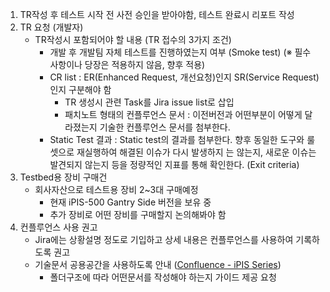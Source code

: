 1. TR작성 후 테스트 시작 전 사전 승인을 받아야함, 테스트 완료시 리포트 작성
2. TR 요청 (개발자)
	- TR작성시 포함되어야 할 내용 (TR 접수의 3가지 조건)
	    - 개발 후 개발팀 자체 테스트를 진행하였는지 여부 (Smoke test) (※ 필수 사항이나 당장은 적용하지 않음, 향후 적용)
		- CR list : ER(Enhanced Request, 개선요청)인지 SR(Service Request)인지 구분해야 함
			- TR 생성시 관련 Task를 Jira issue list로 삽입
			- 패치노트 형태의 컨플루언스 문서 : 이전버전과 어떤부분이 어떻게 달라졌는지 기술한 컨플루언스 문서를 첨부한다.
		- Static Test 결과 : Static test의 결과를 첨부한다. 향후 동일한 도구와 룰셋으로 재실행하여 해결된 이슈가 다시 발생하지 는 않는지, 새로운 이슈는 발견되지 않는지 등을 정량적인 지표를 통해 확인한다. (Exit criteria)
3. Testbed용 장비 구매건
	- 회사자산으로 테스트용 장비 2~3대 구매예정
		- 현재 iPIS-500 Gantry Side 버전을 보유 중
		- 추가 장비로 어떤 장비를 구매할지 논의해봐야 함
4. 컨플루언스 사용 권고
	- Jira에는 상황설명 정도로 기입하고 상세 내용은 컨플루언스를 사용하여 기록하도록 권고
	- 기술문서 공용공간을 사용하도록 안내 ([Confluence - iPIS Series](https://do-intekplus.atlassian.net/wiki/x/YYE_GQ))
		- 폴더구조에 따라 어떤문서를 작성해야 하는지 가이드 제공 요청